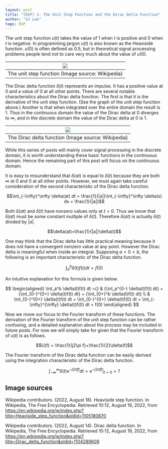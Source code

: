 ```yaml
---
layout: post
title: "[DSP] 2. The Unit Step Function and the Dirac Delta Function"
author: "SJ Lee"
tags: DSP
---
```


The unit step function $u(t)$ takes the value of $1$ when $t$ is positive and $0$ when $t$ is negative.
In programming jargon $u(t)$ is also known as the Heaviside function. $u(0)$ is often defined as $0.5$,
but in theoretical signal processing problems people tend not to care very much about the value of $u(0)$.

<div align="center">
  
|<img src="https://github.com/lsj0410/lsj0410.github.io/blob/master/assets/images/dsp-02/unit_step.png?raw=true" />|
|:--:|
|The unit step function (Image source: Wikipedia)|
  
</div>

The Dirac delta function $\delta(t)$ represents an impulse. It has a positive value at $0$ and a value of $0$ at all other points.
There are several notable characteristics about the Dirac delta function. The first is that it is the derivative of the unit step function.
(See the graph of the unit step function above.) Another is that when integrated over the entire domain the result is $1$.
Thus in the continuous domain the value of the Dirac delta at $0$ diverges to $\infty$, and in the discrete domain the value of the Dirac delta at $0$ is $1$.

<div align="center">
  
|<img src="https://github.com/lsj0410/lsj0410.github.io/blob/master/assets/images/dsp-02/dirac-delta.png?raw=true" />|
|:--:|
|The Dirac delta function (Image source: Wikipedia)|
  
</div>

While this series of posts will mainly cover signal processing in the discrete domain,
it is worth understanding these basic functions in the continuous domain.
Hence the remaining part of this post will focus on the continuous domain.

It is easy to misunderstand that $\delta(at)$ is equal to $\delta(t)$ because they are both $\infty$ at $0$ and $0$ at all other points.
However, we must again take careful consideration of the second characteristic of the Dirac delta function.

$$\int_{-\infty}^\infty \delta(at) dt = \frac{1}{|a|}\int_{-\infty}^\infty \delta(s) ds = \frac{1}{|a|}$$

Both $\delta(at)$ and $\delta(t)$ have nonzero values only at $t=0$.
Thus we know that $\delta(at)$ must be some constant multiple of $\delta(t)$.
Therefore $\delta(at)$ is actually $\delta(t)$ divided by $|a|$.

$$\delta(at)=\frac{1}{|a|}\delta(t)$$

One may think that the Dirac delta has little practical meaning because it does not have a convergent nonzero value at any point.
However the Dirac delta is meaningful when inside an integral.
Supposing $a < 0 < b$, the following is an important characteristic of the Dirac delta function.

$$\int_a^b \delta(t)f(t) dt = f(0)$$

An intuitive explanation for this formula is given below.

$$
\begin{aligned}
\int_a^b \delta(t)f(t) dt ={} & {\int_a^{0-} \delta(t)f(t) dt} + {\int_{0-}^{0+} \delta(t)f(t) dt} + {\int_{0+}^b \delta(t)f(t) dt} \\
      & \int_{0-}^{0+} \delta(t)f(t) dt = \int_{0-}^{0+} \delta(t)f(0) dt = \int_{-\infty}^{\infty} \delta(t)f(0) dt = f(0)
\end{aligned}
$$

Now we move our focus to the Fourier transform of these functions.
The derivation of the Fourier transform of the unit step function can be rather confusing,
and a detailed explanation about the process may be included in future posts.
For now we will simply take for given that the Fourier transform of $u(t)$ is as follows.

$$U(f) = \frac{1}{j2\pi f}+\frac{1}{2}\delta(f)$$

The Fourier transform of the Dirac delta function can be easily derived using the integration characteristic of the Dirac delta function.

$$\int_{-\infty}^{\infty} \delta(t)e^{-j2\pi ft} dt = e^{-j2\pi ft} \bigg\rvert_{t=0} = 1$$

## Image sources

Wikipedia contributors. (2022, August 18). Heaviside step function. In Wikipedia, The Free Encyclopedia. Retrieved 10:12, August 19, 2022, from https://en.wikipedia.org/w/index.php?title=Heaviside_step_function&oldid=1105180870

Wikipedia contributors. (2022, August 14). Dirac delta function. In Wikipedia, The Free Encyclopedia. Retrieved 10:12, August 19, 2022, from https://en.wikipedia.org/w/index.php?title=Dirac_delta_function&oldid=1104289609




